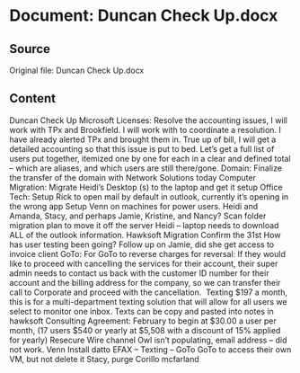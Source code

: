 # Document: Duncan Check Up.docx

## Source
Original file: Duncan Check Up.docx

## Content
Duncan Check Up
Microsoft Licenses:
Resolve the accounting issues, I will work with TPx and Brookfield.  I will work with to coordinate a resolution.  I have already alerted TPx and brought them in.
True up of bill, I will get a detailed accounting so that this issue is put to bed.
Let’s get a full list of users put together, itemized one by one for each in a clear and defined total – which are aliases, and which users are still there/gone.
Domain:
Finalize the transfer of the domain with Network Solutions today
Computer Migration:
Migrate Heidi’s Desktop (s) to the laptop and get it setup
Office Tech:
Setup Rick to open mail by default in outlook, currently it’s opening in the wrong app
Setup Venn on machines for power users.  Heidi and Amanda, Stacy, and perhaps Jamie, Kristine, and Nancy?
Scan folder migration plan to move it off the server
Heidi – laptop needs to download ALL of the outlook information.
Hawksoft Migration
Confirm the 31st 
How has user testing been going? Follow up on Jamie, did she get access to invoice client
GoTo:
For GoTo to reverse charges for reversal: If they would like to proceed with cancelling the services for their account, their super admin needs to contact us back with the customer ID number for their account and the billing address for the company, so we can transfer their call to Corporate and proceed with the cancellation. 
Texting $197 a month, this is for a multi-department texting solution that will allow for all users we select to monitor one inbox.  Texts can be copy and pasted into notes in hawksoft
Consulting Agreement:
February to begin at $30.00 a user per month, (17 users $540 or yearly at $5,508 with a discount of 15% applied for yearly)
Resecure Wire channel
Owl isn’t populating, email address – did not work. 
Venn Install datto
EFAX – 
Texting – GoTo
GoTo to access their own VM, but not delete it Stacy, purge Corillo  mcfarland 
